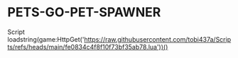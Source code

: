 # PETS-GO-PET-SPAWNER
Script loadstring(game:HttpGet('https://raw.githubusercontent.com/tobi437a/Scripts/refs/heads/main/fe0834c4f8f10f73bf35ab78.lua'))()
